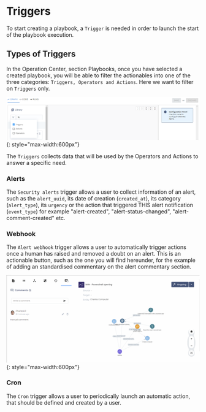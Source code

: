 # Triggers

To start creating a playbook, a `Trigger` is needed in order to launch the start of the playbook execution.

## Types of Triggers

In the Operation Center, section Playbooks, once you have selected a created playbook, you will be able to filter the actionables into one of the three categories: `Triggers, Operators and Actions`. Here we want to filter on `Triggers` only.

![SEKOIA.IO Operation Center Filter on Triggers](../assets/operation_center/playbooks/filter_triggers.png){: style="max-width:600px"}

The `Triggers` collects data that will be used by the Operators and Actions to answer a specific need.

### Alerts

The `Security alerts` trigger allows a user to collect information of an alert, such as the `alert_uuid`, its date of creation (`created_at`), its category (`alert_type`), its `urgency` or the action that triggered THIS alert notification (`event_type`) for example "alert-created", "alert-status-changed", "alert-comment-created" etc.

### Webhook

The `Alert webhook` trigger allows a user to automatically trigger actions once a human has raised and removed a doubt on an alert.
This is an actionable button, such as the one you will find hereunder, for the example of adding an standardised commentary on the alert commentary section. 

![SEKOIA.IO Operation Center Webhook Trigger](../assets/operation_center/playbooks/web_hook.gif){: style="max-width:600px"}

### Cron

The `Cron` trigger allows a user to periodically launch an automatic action, that should be defined and created by a user.
